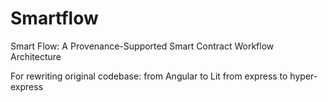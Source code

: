 # Smartflow
Smart Flow: A Provenance-Supported Smart Contract Workflow Architecture

For rewriting original codebase: 
from Angular to Lit
from express to hyper-express

